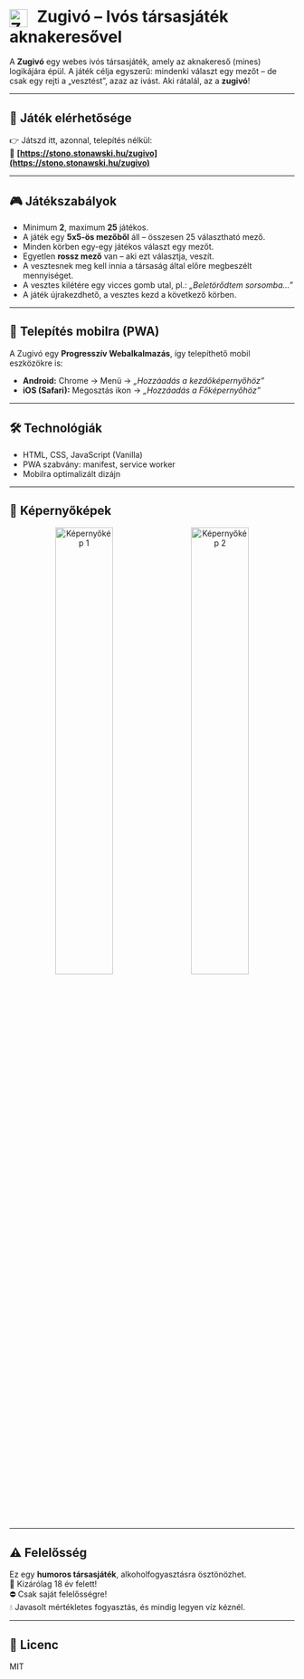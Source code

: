 <h1>
  <img src="https://stono.stonawski.hu/zugivo/img/favicon.png" alt="Zugivó logó" width="32" style="vertical-align: middle; margin-right: 10px;">
  Zugivó – Ivós társasjáték aknakeresővel
</h1>

A **Zugivó** egy webes ivós társasjáték, amely az aknakereső (mines) logikájára épül. A játék célja egyszerű: mindenki választ egy mezőt – de csak egy rejti a „vesztést”, azaz az ivást. Aki rátalál, az a **zugivó**!

---

## 🔗 Játék elérhetősége

👉 Játszd itt, azonnal, telepítés nélkül:  
📲 **[https://stono.stonawski.hu/zugivo](https://stono.stonawski.hu/zugivo)**

---

## 🎮 Játékszabályok

- Minimum **2**, maximum **25** játékos.
- A játék egy **5x5-ös mezőből** áll – összesen 25 választható mező.
- Minden körben egy-egy játékos választ egy mezőt.
- Egyetlen **rossz mező** van – aki ezt választja, veszít.
- A vesztesnek meg kell innia a társaság által előre megbeszélt mennyiséget.
- A vesztes kilétére egy vicces gomb utal, pl.: *„Beletörődtem sorsomba…”*
- A játék újrakezdhető, a vesztes kezd a következő körben.

---

## 📱 Telepítés mobilra (PWA)

A Zugivó egy **Progresszív Webalkalmazás**, így telepíthető mobil eszközökre is:

- **Android:** Chrome → Menü → *„Hozzáadás a kezdőképernyőhöz”*
- **iOS (Safari):** Megosztás ikon → *„Hozzáadás a Főképernyőhöz”*

---

## 🛠️ Technológiák

- HTML, CSS, JavaScript (Vanilla)
- PWA szabvány: manifest, service worker
- Mobilra optimalizált dizájn

---

## 📸 Képernyőképek
<p align="center">
  <img src="https://stono.stonawski.hu/zugivo/img/zscr1.jpg" alt="Képernyőkép 1" width="45%" style="margin-right:10px;">
  <img src="https://stono.stonawski.hu/zugivo/img/zscr2.jpg" alt="Képernyőkép 2" width="45%">
</p>

---

## ⚠️ Felelősség

Ez egy **humoros társasjáték**, alkoholfogyasztásra ösztönözhet.  
🔞 Kizárólag 18 év felett!  
⛔ Csak saját felelősségre!  
💧 Javasolt mértékletes fogyasztás, és mindig legyen víz kéznél.

---

## 📄 Licenc

MIT

